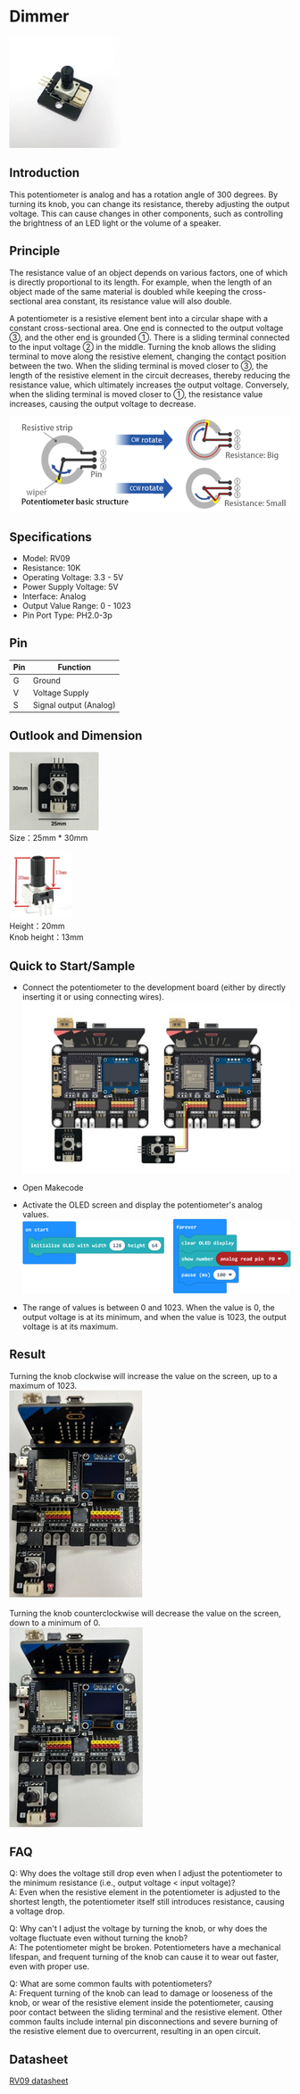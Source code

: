 Dimmer
=========
![](images/Dimmer/Dimmer_1.jpg)

## Introduction

This potentiometer is analog and has a rotation angle of 300 degrees. By turning its knob, you can change its resistance, thereby adjusting the output voltage. This can cause changes in other components, such as controlling the brightness of an LED light or the volume of a speaker.<br>

## Principle

The resistance value of an object depends on various factors, one of which is directly proportional to its length. For example, when the length of an object made of the same material is doubled while keeping the cross-sectional area constant, its resistance value will also double.<br>

A potentiometer is a resistive element bent into a circular shape with a constant cross-sectional area. One end is connected to the output voltage ③, and the other end is grounded ①. There is a sliding terminal connected to the input voltage ② in the middle. Turning the knob allows the sliding terminal to move along the resistive element, changing the contact position between the two. When the sliding terminal is moved closer to ③, the length of the resistive element in the circuit decreases, thereby reducing the resistance value, which ultimately increases the output voltage. Conversely, when the sliding terminal is moved closer to ①, the resistance value increases, causing the output voltage to decrease.

![](images/Dimmer/Dimmer_V2.png)

## Specifications
- Model: RV09
- Resistance: 10K
- Operating Voltage: 3.3 - 5V
- Power Supply Voltage: 5V
- Interface: Analog
- Output Value Range: 0 - 1023
- Pin Port Type: PH2.0-3p

## Pin

| Pin | Function |
| -- | -- |
| G | Ground |
| V | Voltage Supply |
| S | Signal output (Analog) |

## Outlook and Dimension
![](images/Dimmer/Dimmer_3.jpg)<br>
Size：25mm * 30mm<br>

![](images/Dimmer/Dimmer_4.jpg)<br>
Height：20mm<br>
Knob height：13mm<br>

## Quick to Start/Sample

- Connect the potentiometer to the development board (either by directly inserting it or using connecting wires).<br>
![](images/Dimmer/Dimmer_5.jpg)

- Open Makecode<br>

- Activate the OLED screen and display the potentiometer's analog values.
![](images/Dimmer/Dimmer_6.png)<br>
- The range of values is between 0 and 1023. When the value is 0, the output voltage is at its minimum, and when the value is 1023, the output voltage is at its maximum.

## Result

Turning the knob clockwise will increase the value on the screen, up to a maximum of 1023.<br>
![](images/Dimmer/Dimmer_7.jpg)<br><br>
Turning the knob counterclockwise will decrease the value on the screen, down to a minimum of 0.<br>
![](images/Dimmer/Dimmer_8.jpg)<br>

## FAQ
Q: Why does the voltage still drop even when I adjust the potentiometer to the minimum resistance (i.e., output voltage < input voltage)?<br>
A: Even when the resistive element in the potentiometer is adjusted to the shortest length, the potentiometer itself still introduces resistance, causing a voltage drop.<br>

Q: Why can't I adjust the voltage by turning the knob, or why does the voltage fluctuate even without turning the knob?<br>
A: The potentiometer might be broken. Potentiometers have a mechanical lifespan, and frequent turning of the knob can cause it to wear out faster, even with proper use.<br>

Q: What are some common faults with potentiometers?<br>
A: Frequent turning of the knob can lead to damage or looseness of the knob, or wear of the resistive element inside the potentiometer, causing poor contact between the sliding terminal and the resistive element. Other common faults include internal pin disconnections and severe burning of the resistive element due to overcurrent, resulting in an open circuit.<br>

## Datasheet
[RV09 datasheet](https://handsontec.com/dataspecs/passive/RV09%20Pot-meter.pdf)
